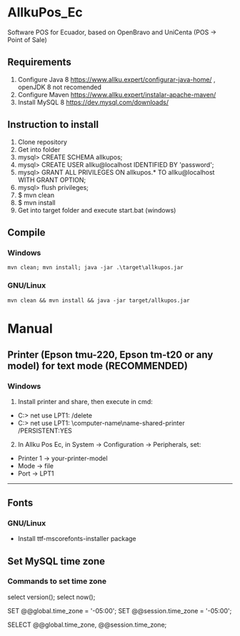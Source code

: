 # AllkuPos_Ec
Software POS for Ecuador, based on OpenBravo and UniCenta (POS -> Point of Sale)

## Requirements
1. Configure Java 8 https://www.allku.expert/configurar-java-home/
 , openJDK 8 not recomended
2. Configure Maven https://www.allku.expert/instalar-apache-maven/
3. Install MySQL 8 https://dev.mysql.com/downloads/

## Instruction to install
1. Clone repository
2. Get into folder
3. mysql> CREATE SCHEMA allkupos;
4. mysql> CREATE USER allku@localhost IDENTIFIED BY 'password';
5. mysql> GRANT ALL PRIVILEGES ON allkupos.* TO allku@localhost WITH GRANT OPTION;
6. mysql> flush privileges;
7. $ mvn clean
8. $ mvn install
9. Get into target folder and execute start.bat (windows)

## Compile
### Windows
`
mvn clean; mvn install; java -jar .\target\allkupos.jar
`
### GNU/Linux
`
mvn clean && mvn install && java -jar target/allkupos.jar
`

# Manual
## Printer (Epson tmu-220, Epson tm-t20 or any model) for text mode (RECOMMENDED)
### Windows
1. Install printer and share, then execute in cmd:
* C:\> net use LPT1: /delete
* C:\> net use LPT1: \\computer-name\name-shared-printer /PERSISTENT:YES
2. In Allku Pos Ec, in System -> Configuration -> Peripherals, set:
* Printer 1 -> your-printer-model
* Mode -> file
* Port -> LPT1
***
## Fonts
### GNU/Linux
* Install ttf-mscorefonts-installer package

## Set MySQL time zone
### Commands to set time zone
select version();
select now();

SET @@global.time_zone = '-05:00';
SET @@session.time_zone = '-05:00';

SELECT @@global.time_zone, @@session.time_zone;


